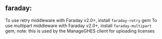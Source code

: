 
## faraday:

To use retry middleware with Faraday v2.0+, install `faraday-retry` gem
To use multipart middleware with Faraday v2.0+, install `faraday-multipart` gem; note: this is used by the ManageGHES client for uploading licenses
